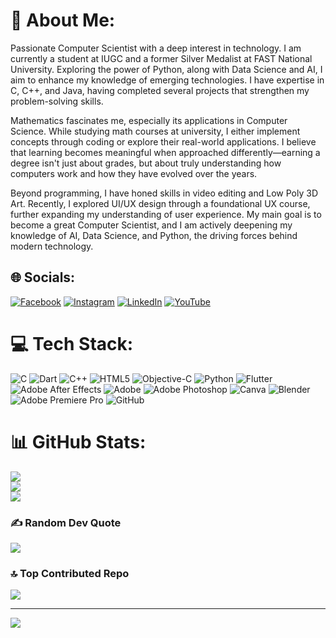 # 💫 About Me:
Passionate Computer Scientist with a deep interest in technology. I am currently a student at IUGC and a former Silver Medalist at FAST National University. Exploring the power of Python, along with Data Science and AI, I aim to enhance my knowledge of emerging technologies. I have expertise in C, C++, and Java, having completed several projects that strengthen my problem-solving skills.

Mathematics fascinates me, especially its applications in Computer Science. While studying math courses at university, I either implement concepts through coding or explore their real-world applications. I believe that learning becomes meaningful when approached differently—earning a degree isn't just about grades, but about truly understanding how computers work and how they have evolved over the years.

Beyond programming, I have honed skills in video editing and Low Poly 3D Art. Recently, I explored UI/UX design through a foundational UX course, further expanding my understanding of user experience. My main goal is to become a great Computer Scientist, and I am actively deepening my knowledge of AI, Data Science, and Python, the driving forces behind modern technology.

## 🌐 Socials:
[![Facebook](https://img.shields.io/badge/Facebook-%231877F2.svg?logo=Facebook&logoColor=white)](https://facebook.com/Technicalsheeraz) [![Instagram](https://img.shields.io/badge/Instagram-%23E4405F.svg?logo=Instagram&logoColor=white)](https://instagram.com/sheeraz_sarwar_xd) [![LinkedIn](https://img.shields.io/badge/LinkedIn-%230077B5.svg?logo=linkedin&logoColor=white)](https://linkedin.com/in/shehraz-sarwar-321394247) [![YouTube](https://img.shields.io/badge/YouTube-%23FF0000.svg?logo=YouTube&logoColor=white)](https://youtube.com/@SheerazEditz) 

# 💻 Tech Stack:
![C](https://img.shields.io/badge/c-%2300599C.svg?style=for-the-badge&logo=c&logoColor=white) ![Dart](https://img.shields.io/badge/dart-%230175C2.svg?style=for-the-badge&logo=dart&logoColor=white) ![C++](https://img.shields.io/badge/c++-%2300599C.svg?style=for-the-badge&logo=c%2B%2B&logoColor=white) ![HTML5](https://img.shields.io/badge/html5-%23E34F26.svg?style=for-the-badge&logo=html5&logoColor=white) ![Objective-C](https://img.shields.io/badge/OBJECTIVE--C-%233A95E3.svg?style=for-the-badge&logo=apple&logoColor=white) ![Python](https://img.shields.io/badge/python-3670A0?style=for-the-badge&logo=python&logoColor=ffdd54) ![Flutter](https://img.shields.io/badge/Flutter-%2302569B.svg?style=for-the-badge&logo=Flutter&logoColor=white) ![Adobe After Effects](https://img.shields.io/badge/Adobe%20After%20Effects-9999FF.svg?style=for-the-badge&logo=Adobe%20After%20Effects&logoColor=white) ![Adobe](https://img.shields.io/badge/adobe-%23FF0000.svg?style=for-the-badge&logo=adobe&logoColor=white) ![Adobe Photoshop](https://img.shields.io/badge/adobe%20photoshop-%2331A8FF.svg?style=for-the-badge&logo=adobe%20photoshop&logoColor=white) ![Canva](https://img.shields.io/badge/Canva-%2300C4CC.svg?style=for-the-badge&logo=Canva&logoColor=white) ![Blender](https://img.shields.io/badge/blender-%23F5792A.svg?style=for-the-badge&logo=blender&logoColor=white) ![Adobe Premiere Pro](https://img.shields.io/badge/Adobe%20Premiere%20Pro-9999FF.svg?style=for-the-badge&logo=Adobe%20Premiere%20Pro&logoColor=white) ![GitHub](https://img.shields.io/badge/github-%23121011.svg?style=for-the-badge&logo=github&logoColor=white)
# 📊 GitHub Stats:
![](https://github-readme-stats.vercel.app/api?username=ShehrazSarwar&theme=dark&hide_border=false&include_all_commits=false&count_private=false)<br/>
![](https://github-readme-streak-stats.herokuapp.com/?user=ShehrazSarwar&theme=dark&hide_border=false)<br/>
![](https://github-readme-stats.vercel.app/api/top-langs/?username=ShehrazSarwar&theme=dark&hide_border=false&include_all_commits=false&count_private=false&layout=compact)

### ✍️ Random Dev Quote
![](https://quotes-github-readme.vercel.app/api?type=horizontal&theme=radical)

### 🔝 Top Contributed Repo
![](https://github-contributor-stats.vercel.app/api?username=ShehrazSarwar&limit=5&theme=dark&combine_all_yearly_contributions=true)

---
[![](https://visitcount.itsvg.in/api?id=ShehrazSarwar&icon=0&color=0)](https://visitcount.itsvg.in)

<!-- Proudly created with GPRM ( https://gprm.itsvg.in ) -->
